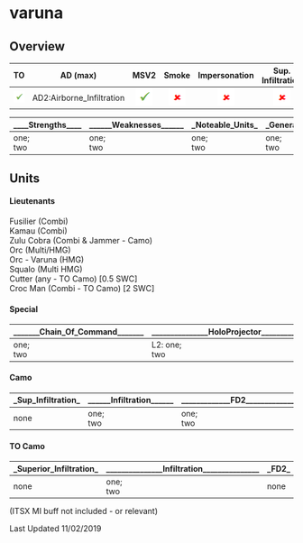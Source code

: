 # varuna

## Overview

| TO | AD (max) | MSV2 | Smoke | Impersonation | Sup. Infiltration | HoloProjector | TAGs | Strategos (max) |
|:--:|:--------:|:----:|:-----:|:-------------:|:-----------------:|:-------------:|:----:|:---------------:|
| ![tick](/images/tick.png "Yes") | AD2:Airborne_Infiltration | ![tick](/images/tick.png "Yes") | ![cross](/images/cross.png "No") | ![cross](/images/cross.png "No") | ![cross](/images/cross.png "No") | ![cross](/images/cross.png "No") | ![tick](/images/tick.png "Yes") | none |

| \_\_\_\_Strengths\_\_\_\_	| \_\_\_\_\_\_Weaknesses\_\_\_\_\_\_ | \_Noteable_Units\_ | \_General_Notes\_ |
|--|--|--|--|
| one;<br>two | one;<br>two | one;<br>two | one;<br>two |

## Units

#### Lieutenants
Fusilier (Combi)  
Kamau (Combi)  
Zulu Cobra (Combi & Jammer - Camo)  
Orc (Multi/HMG)  
Orc - Varuna (HMG)  
Squalo (Multi HMG)  
Cutter (any - TO Camo) [0.5 SWC]  
Croc Man (Combi - TO Camo) [2 SWC]  

#### Special

| \_\_\_\_\_\__Chain_Of_Command\_\_\_\_\_\_\_ | \_\_\_\_\_\_\_\_\_\_\_\_\_\_\_HoloProjector\_\_\_\_\_\_\_\_\_\_\_\_\_\_\_ | \_\_\_\_\_\_\_\_\_\_\_\_\_\_\_\_\_\_\_AD\_\_\_\_\_\_\_\_\_\_\_\_\_\_\_\_\_\_\_ |
|--|--|--|
| one;<br>two | L2: one;<br>two | AD2: one;<br>two |

#### Camo

| \_Sup_Infiltration\_ | \_\_\_\_\_\_Infiltration\_\_\_\_\_\_ | \_\_\_\_\_\_\_\_\_\_\_\_\_FD2\_\_\_\_\_\_\_\_\_\_\_\_\_ |	\_FD1\_ | \_DZ\_ |
|--|--|--|--|--|
| none | one;<br>two | one;<br>two | none | none |


#### TO Camo

| \_Superior_Infiltration\_ | \_\_\_\_\_\_\_\_\_\_\_\_\_\_\_Infiltration\_\_\_\_\_\_\_\_\_\_\_\_\_\_\_ | \_FD2\_ |	\_FD1\_ | \_DZ\_ |
|--|--|--|--|--|
| none | one;<br>two | none | none | none |

(ITSX MI buff not included - or relevant)

Last Updated 11/02/2019
